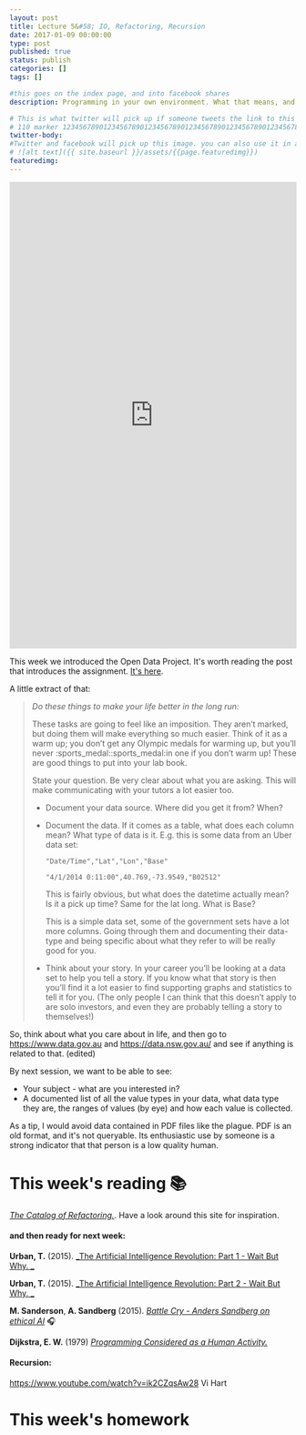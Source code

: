 ```yaml
---
layout: post
title: Lecture 5&#58; IO, Refactoring, Recursion
date: 2017-01-09 00:00:00
type: post
published: true
status: publish
categories: []
tags: []

#this goes on the index page, and into facebook shares
description: Programming in your own environment. What that means, and how to get comfortable there.

# This is what twitter will pick up if someone tweets the link to this page
# 110 marker 1234567890123456789012345678901234567890123456789012345678901234567890123456789012345678901234567890123456789
twitter-body:
#Twitter and facebook will pick up this image. you can also use it in a post with:
# ![alt text]({{ site.baseurl }}/assets/{{page.featuredimg}})
featuredimg:
---
```


<style>
  iframe {
      width: 100%;
      height: 820px;
      border: 0;
  }
</style>

<iframe src="https://docs.google.com/presentation/d/1WsdPJ6yeVznstvkZJX0tIj0kdqjqBZzJAwprr1s9iOI/embed?start=false&loop=false" frameborder="0" width="960" height="569" allowfullscreen="true" mozallowfullscreen="true" webkitallowfullscreen="true"></iframe>

This week we introduced the Open Data Project. It's worth reading the post that introduces the assignment. [It's here](https://notionparallax.co.uk/CODE1161/2017-01-04-assignment-3-brief).

A little extract of that:

>*Do these things to make your life better in the long run:*
>
> These tasks are going to feel like an imposition. They aren’t marked, but doing them will make everything so much easier. Think of it as a warm up; you don’t get any Olympic medals for warming up, but you’ll never :sports_medal::sports_medal:in one if you don’t warm up! These are good things to put into your lab book.
>
> State your question. Be very clear about what you are asking. This will make communicating with your tutors a lot easier too.
> * Document your data source. Where did you get it from? When?
>
> * Document the data. If it comes as a table, what does each column mean? What type of data is it. E.g. this is some data from an Uber data set:
>
>     `"Date/Time","Lat","Lon","Base"`
>     
>     `"4/1/2014 0:11:00",40.769,-73.9549,"B02512"`
>
>     This is fairly obvious, but what does the datetime actually mean? Is it a pick up time? Same for the lat long. What is Base?
>
>     This is a simple data set, some of the government sets have a lot more columns. Going through them and documenting their data-type and being specific about what they refer to will be really good for you.
>
> * Think about your story. In your career you’ll be looking at a data set to help you tell a story. If you know what that story is then you’ll find it a lot easier to find supporting graphs and statistics to tell it for you. (The only people I can think that this doesn’t apply to are solo investors, and even they are probably telling a story to themselves!)


So, think about what you care about in life, and then go to https://www.data.gov.au  and https://data.nsw.gov.au/  and see if anything is related to that. (edited)


By next session, we want to be able to see:
* Your subject - what are you interested in?
* A documented list of all the value types in your data, what data type they are, the ranges of values (by eye) and how each value is collected.

As a tip, I would avoid data contained in PDF files like the plague. PDF is an old format, and it's not queryable.
Its enthusiastic use by someone is a strong indicator that that person is a low quality human.

# This week's reading :books:

[_The Catalog of Refactoring._](https://refactoring.guru/catalog). Have a look around this site for inspiration.

#### and then ready for next week:

**Urban, T.** (2015). [_The Artificial Intelligence Revolution: Part 1 - Wait But Why. _](http://waitbutwhy.com/2015/01/artificial-intelligence-revolution-1.html)

**Urban, T.** (2015). [_The Artificial Intelligence Revolution: Part 2 - Wait But Why. _](http://waitbutwhy.com/2015/01/artificial-intelligence-revolution-2.html)

**M. Sanderson**, **A. Sandberg** (2015). [_Battle Cry - Anders Sandberg on ethical AI_](http://instituteofideas1.podbean.com/e/battle-cry-anders-sandberg-on-ethical-ai/) :headphones:

**Dijkstra, E. W.** (1979) [_Programming Considered as a Human Activity._](http://www.cs.utexas.edu/users/EWD/transcriptions/EWD01xx/EWD117.html)

#### Recursion:

https://www.youtube.com/watch?v=ik2CZqsAw28 Vi Hart

# This week's homework
